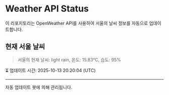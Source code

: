 
# Weather API Status

이 리포지토리는 OpenWeather API를 사용하여 서울의 날씨 정보를 자동으로 업데이트합니다.

## 현재 서울 날씨
> 서울의 현재 날씨: light rain, 온도: 15.83°C, 습도: 95%

⏳ 업데이트 시간: 2025-10-13 20:20:04 (UTC)

---
자동 업데이트 봇에 의해 관리됩니다.
